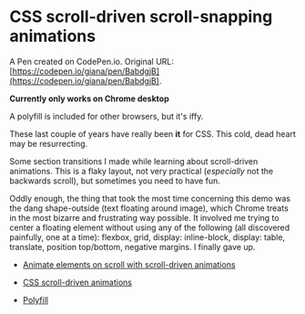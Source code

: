 # CSS scroll-driven scroll-snapping animations

A Pen created on CodePen.io. Original URL: [https://codepen.io/giana/pen/BabdgjB](https://codepen.io/giana/pen/BabdgjB).

**Currently only works on Chrome desktop**

A polyfill is included for other browsers, but it's iffy.

These last couple of years have really been **it** for CSS. This cold, dead heart may be resurrecting.

Some section transitions I made while learning about scroll-driven animations. This is a flaky layout, not very practical (*especially* not the backwards scroll), but sometimes you need to have fun.

Oddly enough, the thing that took the most time concerning this demo was the dang shape-outside (text floating around image), which Chrome treats in the most bizarre and frustrating way possible. It involved me trying to center a floating element without using any of the following (all discovered painfully, one at a time): flexbox, grid, display: inline-block, display: table,  translate, position top/bottom,  negative margins. I finally gave up.

- [Animate elements on scroll with scroll-driven animations](https://developer.chrome.com/docs/css-ui/scroll-driven-animations)

- [CSS scroll-driven animations](https://developer.mozilla.org/en-US/docs/Web/CSS/CSS_scroll-driven_animations)

- [Polyfill](https://github.com/flackr/scroll-timeline)